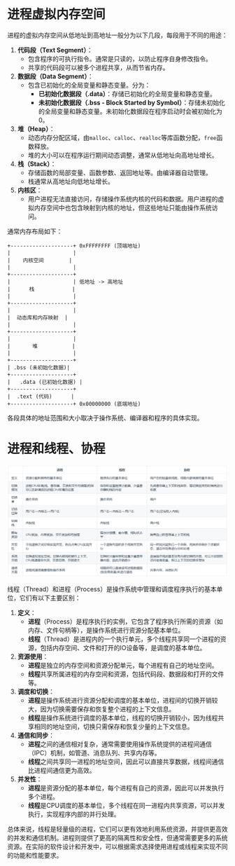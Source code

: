 # 进程虚拟内存空间

进程的虚拟内存空间从低地址到高地址一般分为以下几段，每段用于不同的用途：

1. **代码段（Text Segment）**：
   - 包含程序的可执行指令。通常是只读的，以防止程序自身修改指令。
   - 共享的代码段可以被多个进程共享，从而节省内存。
2. **数据段（Data Segment）**：
   - 包含已初始化的全局变量和静态变量。分为：
     - **已初始化数据段（.data）**：存储已初始化的全局变量和静态变量。
     - **未初始化数据段（.bss - Block Started by Symbol）**：存储未初始化的全局变量和静态变量。未初始化数据段在程序启动时会被初始化为0。
3. **堆（Heap）**：
   - 动态内存分配区域，由`malloc`、`calloc`、`realloc`等库函数分配，`free`函数释放。
   - 堆的大小可以在程序运行期间动态调整，通常从低地址向高地址增长。
4. **栈（Stack）**：
   - 存储函数的局部变量、函数参数、返回地址等。由编译器自动管理。
   - 栈通常从高地址向低地址增长。
5. **内核区**：
   - 用户进程无法直接访问，存储操作系统内核的代码和数据。用户进程的虚拟内存空间中也包含映射到内核的地址，但这些地址只能由操作系统访问。

通常内存布局如下：

```
+--------------------+ 0xFFFFFFFF (顶端地址)
|                    |
|    内核空间        |
|                    |
+--------------------+
|                    | 低地址 -> 高地址
|      栈            |
|                    |
+--------------------+
|                    |
|  动态库和内存映射  |
|                    |
+--------------------+
|                    |
|       堆           |
|                    |
+--------------------+
| .bss (未初始化数据)|
+--------------------+
|   .data (已初始化数据) |
+--------------------+
|  .text (代码)      |
+--------------------+ 0x00000000 (底端地址)
```

各段具体的地址范围和大小取决于操作系统、编译器和程序的具体实现。

# 进程和线程、协程

![image-20240623160235653](操作系统.assets/image-20240623160235653.png)

线程（Thread）和进程（Process）是操作系统中管理和调度程序执行的基本单位，它们有以下主要区别：

1. **定义**：
   - **进程**（Process）是程序执行的实例，它包含了程序执行所需的资源（如内存、文件句柄等），是操作系统进行资源分配基本单位。
   - **线程**（Thread）是进程内的一个执行单元，多个线程共享同一个进程的资源，包括内存空间、文件和打开的IO设备等，是调度的基本单位。
2. **资源使用**：
   - **进程**是独立的内存空间和资源分配单元，每个进程有自己的地址空间。
   - **线程**共享所属进程的内存空间和资源，包括代码段、数据段和打开的文件等。
3. **调度和切换**：
   - **进程**是操作系统进行资源分配和调度的基本单位，进程间的切换开销较大，因为切换需要保存和恢复整个进程的上下文信息。
   - **线程**是操作系统进行调度的基本单位，线程的切换开销较小，因为线程共享相同的地址空间，切换只需保存和恢复少量的上下文信息。
4. **通信和同步**：
   - **进程**之间的通信相对复杂，通常需要使用操作系统提供的进程间通信（IPC）机制，如管道、消息队列、共享内存等。
   - **线程**之间共享同一进程的地址空间，因此可以直接共享数据，线程间通信比进程间通信更为高效。
5. **并发性**：
   - **进程**是资源分配的基本单位，每个进程有自己的资源，因此可以并发执行多个进程。
   - **线程**是CPU调度的基本单位，多个线程在同一进程内共享资源，可以并发执行，实现程序内部的并行处理。

总体来说，线程是轻量级的进程，它们可以更有效地利用系统资源，并提供更高效的并发和通信机制。进程则提供了更高的隔离性和安全性，但通常需要更多的系统资源。在实际的软件设计和开发中，可以根据需求选择使用进程或线程来实现不同的功能和性能要求。